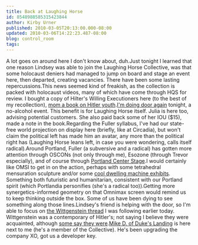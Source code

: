 ```yaml
---
title: Back at Laughing Horse
id: 8548988585315423844
author: Kirby Urner
published: 2010-03-05T20:13:00.000-08:00
updated: 2010-03-06T14:22:23.487-08:00
blog: control_room
tags: 
---
```


A lot goes on around here I don't know about, duh.Just tonight I learned that one reason Lindsey was able to join the Laughing Horse Collective, was that some holocaust deniers had managed to jump on board and stage an event here, then departed, creating vacancies.  There have been some lasting repercussions.This news seemed kind of freakish, as the collection is packed with holocaust videos, many of which have come through HQS for review.  I bought a copy of Hilter's Willing Executioners here (to the best of my recollection), [mom a book on Hitler youth](http://controlroom.blogspot.com/2006/04/back-at-zoo.html).[I'm doing door again](http://worldgame.blogspot.com/2010/02/crisis-line.html) tonight, a no-alcohol event.  This benefit is for Laughing Horse itself.  Julia is here too, advising potential customers.  She also paid back some of her IOU ($15), made a note in the book.Regarding the Fuller syllabus, I've had our state-free world projection on display here (briefly, like at Circadia), but won't claim the political left has made him an avatar, any more than the political right has (Laughing Horse leans left, in case you were wondering, calls itself radical).Around Portland, Fuller (a subversive and a radical) has gotten more attention through OSCONs (not only through me), Esozone (through Trevor especially), and of course through [Portland Center Stage](http://groups.yahoo.com/group/synergeo/message/57830).I would certainly like OMSI to get in on the action, perhaps with some tetrahedral mensuration sculpture and/or some [cool dwelling machine exhibits](http://worldgame.blogspot.com/2006/01/location-scouting.html).  Something both futuristic and humanitarian, consistent with our Portland spirit (which Portlandia personifies (she's a radical too)).Getting more synergetics-informed geometry on that Omnimax screen would remind us to keep thinking outside the box.  Some of us have been dying to see something along those lines.Lindsey's friend is helping with the door, so I'm able to focus on [the Wittgenstein thread](http://www.freelists.org/post/wittrsamr/Family-resemblance-and-Mathematics) I was following earlier today.  Wittgenstein was a contemporary of Hitler's; not saying I believe they were acquainted, although [some say they were](http://controlroom.blogspot.com/2009/10/triangulating.html).[Mike D. of Duke's Landing](http://worldgame.blogspot.com/2010/02/back-at-dukes.html) is here next to me (he's a member of the Collective).  He's been upgrading the company XO, got us a developer key.